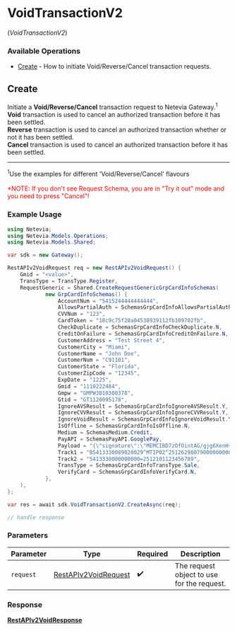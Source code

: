# VoidTransactionV2
(*VoidTransactionV2*)

### Available Operations

* [Create](#create) - How to initiate Void/Reverse/Cancel transaction requests.

## Create

Initiate a <b>Void/Reverse/Cancel</b> transaction request to Netevia Gateway.<sup>1</sup><br>
<b>Void</b> transaction is used to cancel an authorized transaction before it has been settled.<br>
<b>Reverse</b> transaction is used to cancel an authorized transaction whether or not it has been settled.<br>
<b>Cancel</b> transaction is used to cancel an authorized transaction before it has been settled.
<hr>
<sup>1</sup>Use the examples for different 'Void/Reverse/Cancel' flavours
<br><br><span style="color:red">*NOTE: If you don't see Request Schema, you are in "Try it out" mode and you need to press "Cancel"!</span>


### Example Usage

```csharp
using Netevia;
using Netevia.Models.Operations;
using Netevia.Models.Shared;

var sdk = new Gateway();

RestAPIv2VoidRequest req = new RestAPIv2VoidRequest() {
    Gmid = "<value>",
    TransType = TransType.Register,
    RequestGeneric = Shared.CreateRequestGenericGrpCardInfoSchemas(
            new GrpCardInfoSchemas() {
                AccountNum = "5415244444444444",
                AllowsPartialAuth = SchemasGrpCardInfoAllowsPartialAuth.N,
                CVVNum = "123",
                CardToken = "18c9c75f28a04538939112fb109702fb",
                CheckDuplicate = SchemasGrpCardInfoCheckDuplicate.N,
                CreditOnFailure = SchemasGrpCardInfoCreditOnFailure.N,
                CustomerAddress = "Test Street 4",
                CustomerCity = "Miami",
                CustomerName = "John Doe",
                CustomerNum = "C91101",
                CustomerState = "Florida",
                CustomerZipCode = "12345",
                ExpDate = "1225",
                Gmid = "1110222484",
                Gmpw = "GMPW3010300378",
                Gtid = "GT1120095178",
                IgnoreAVSResult = SchemasGrpCardInfoIgnoreAVSResult.Y,
                IgnoreCVVResult = SchemasGrpCardInfoIgnoreCVVResult.Y,
                IgnoreVoidResult = SchemasGrpCardInfoIgnoreVoidResult.Y,
                IsOffline = SchemasGrpCardInfoIsOffline.N,
                Medium = SchemasMedium.Credit,
                PayAPI = SchemasPayAPI.GooglePay,
                Payload = "{\"signature\":\"MEMCIBD7zOfOintAG/gjg6XenH+x8uM//2b3L/i+GKlhOMtxAh89lRkECojoDHc/Ohis4hvivc2EtCNf/k69MWMCemBN\",\"intermediateSigningKey\":{\"signedKey\":\"{\\"keyValue\\":\\"MFkwEwYHKoZIzj0CAQYIKoZIzj0DAQcDQgAEq1r61W296dtgCNIJYS9KTl5bp8lMPjz7SDEjE5Zk27iiuane/oEZbOQYlF8YurHvitrLyFN9ROU8p+9Rts7feg\\u003d\\u003d\\",\\"keyExpiration\\":\\"1603261713365\\"}\",\"signatures\":[\"MEUCIQDnvLuziBPYWDmMuUR493lDMYoZYccEPi7sCYHC+EILkgIgacX5hiHoxxD7HRfm9xG9lYNHAoV5i2OaFpggArB0uwQ\u003d\"]},\"protocolVersion\":\"ECv2\",\"signedMessage\":\"{\\"encryptedMessage\\":\\"+Oc0tH5ZWHTyrUlxBOimgM1zyIeOEKJAf300KNBlTUUUU1RzswJMhXa6Ehc9haOTnfYdqcQRx+1f7ztnqbHujPfITzRCjTA8DPMHfYe/Z/MhPPZr9MIHubFjizenRU/tBjm6f/WuAjMj+CoDxDUwR7cD+ZMwAvYzyY5A3hBG/iJrJfqvYcF2g9GNZFwYI4MsgrYh8SM4tViEVr//B4AxSGNiCp8Utgyy7qilRWcViEzl/t2cqXxK9p4lG7xkN+nC4qOcNTwtQASmX3WqUA2nt3yb7J9t84iAKYIFvWxdiHLonxs89bfanpgLW9ZG4Dt2YycGZo3+wVbCFDzQ8MlzM+ibTXifaTYyWWIEEZFrm3nkVQxsu337VGUdtA60uM8GxawG7zARWeoE+6wC+E2G6kUyXYybm5IBDXQMYWprjhWLyAB1D+bjXzldcG8rUvbk2zHzzg4BEf36kzHwqmCWiuxKKtzGTZce5XQqF1Jd8p9c/Gc\\u003d\\",\\"ephemeralPublicKey\\":\\"BGJ+y+S+rQ+6IywwstXdh2nzHwP3LKcvI58XAN3LW3PoSNlWuNluRJ6cJ3dn7XP6dl+m2y8SuzXFxelPspg8moY\\u003d\\",\\"tag\\":\\"v8r09doA5qKuA8SeLuQVgKCsJxdorUgoj/Rmh0/5MLk\\u003d\\"}\"}",
                Track1 = "B5413330089020029^MTIP02^2512629807900000000000000000",
                Track2 = "5413330000000000=2512101123456789",
                TransType = SchemasGrpCardInfoTransType.Sale,
                VerifyCard = SchemasGrpCardInfoVerifyCard.N,
            },
    ),
};

var res = await sdk.VoidTransactionV2.CreateAsync(req);

// handle response
```

### Parameters

| Parameter                                                               | Type                                                                    | Required                                                                | Description                                                             |
| ----------------------------------------------------------------------- | ----------------------------------------------------------------------- | ----------------------------------------------------------------------- | ----------------------------------------------------------------------- |
| `request`                                                               | [RestAPIv2VoidRequest](../../Models/Operations/RestAPIv2VoidRequest.md) | :heavy_check_mark:                                                      | The request object to use for the request.                              |


### Response

**[RestAPIv2VoidResponse](../../Models/Operations/RestAPIv2VoidResponse.md)**


